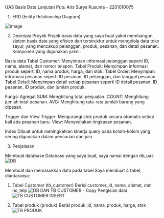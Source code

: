 UAS
Basis Data Lanjutan
Putu Aris Surya Kusuma - 2201010075



1. ERD (Entity Relationship Diagram)

![image](https://github.com/suryaaris/UAS-BDL/assets/173940200/5ef715ba-f129-45a8-8112-d2a6328a690f)


2. Deskripsi Proyek
Projek basis data yang saya buat yakni membangun sistem basis data yang efisien dan terstruktur untuk mengelola data toko sayur, yang mencakup pelanggan, produk, pesanan, dan detail pesanan. Komponen yang digunakan yakni:

Basis data
Tabel Customer: Menyimpan informasi pelanggan seperti ID, nama, alamat, dan nomor telepon.
Tabel Produk: Menyimpan informasi produk seperti ID, nama produk, harga, dan stok.
Tabel Order: Menyimpan informasi pesanan seperti ID pesanan, ID pelanggan, dan tanggal pesanan.
Tabel Detail: Menyimpan detail setiap pesanan seperti ID detail pesanan, ID pesanan, ID produk, dan jumlah produk.

Fungsi Agregat
SUM: Menghitung total penjualan.
COUNT: Menghitung jumlah total pesanan.
AVG: Menghitung rata-rata jumlah barang yang dipesan.

Trigger dan View
Trigger: Mengurangi stok produk secara otomatis setiap kali ada pesanan baru.
View: Menyediakan ringkasan pesanan.

Index
Dibuat untuk meningkatkan kinerja query pada kolom-kolom yang sering digunakan dalam pencarian dan join

3. Penjelasan


Membuat database
Database yang saya buat, saya namai dengan db_uas
![DB](https://github.com/suryaaris/UAS-BDL/assets/173940200/a2b376fb-5c2a-40cc-9124-335eb66891e0)


Membuat dan memasukkan data pada tabel
Saya membuat 4 tabel, diantaranya:


1. Tabel Customer (tb_customer)
Berisi customer_id, nama, alamat, dan no_telp
![DB DAN TB CUSTOMER - Copy](https://github.com/suryaaris/UAS-BDL/assets/173940200/5f3870ca-040c-48d9-91a7-616292a147e3)
Pengisian data
![TB CUSTOMER INSERT](https://github.com/suryaaris/UAS-BDL/assets/173940200/0205ff89-405b-4227-9bcc-eae9dc0f9b27)


3. Tabel produk (produk)
Berisi produk_id, nama_produk, harga, stok
![TB PRODUK](https://github.com/suryaaris/UAS-BDL/assets/173940200/27cd20f3-b281-48af-86e8-6651804ce948)






